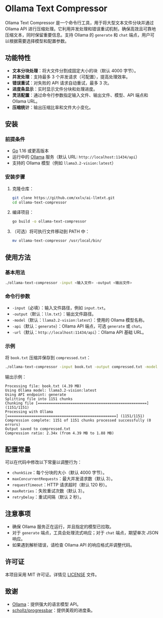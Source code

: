 # Ollama Text Compressor

Ollama Text Compressor 是一个命令行工具，用于将大型文本文件分块并通过 Ollama API 进行压缩处理。它利用并发处理和错误重试机制，确保高效且可靠地压缩文本，同时保留重要信息。支持 Ollama 的 `generate` 和 `chat` 端点，用户可以根据需要选择模型和配置参数。

## 功能特性

- **文本分块处理**：将大文件分割成固定大小的块（默认 4000 字节）。
- **并发处理**：支持最多 3 个并发请求（可配置），提高处理效率。
- **错误重试**：对失败的 API 请求自动重试，最多 3 次。
- **进度条显示**：实时显示文件分块和处理进度。
- **灵活配置**：通过命令行参数指定输入文件、输出文件、模型、API 端点和 Ollama URL。
- **压缩统计**：输出压缩比率和文件大小变化。

## 安装

### 前提条件

- [Go](https://golang.org/dl/) 1.16 或更高版本
- 运行中的 [Ollama](https://ollama.ai/) 服务（默认 URL: `http://localhost:11434/api`）
- 支持的 Ollama 模型（例如 `llama3.2-vision:latest`）

### 安装步骤

1. 克隆仓库：
   ```bash
   git clone https://github.com/xxlv/ai-llmtxt.git
   cd ollama-text-compressor
   ```

2. 编译项目：
   ```bash
   go build -o ollama-text-compressor
   ```
3. （可选）将可执行文件移动到 PATH 中：
   ```bash
   mv ollama-text-compressor /usr/local/bin/
   ```

## 使用方法

### 基本用法

```bash
./ollama-text-compressor -input <输入文件> -output <输出文件>
```

### 命令行参数

- `-input`（必填）：输入文件路径，例如 `input.txt`。
- `-output`（默认：`llm.txt`）：输出文件路径。
- `-model`（默认：`llama3.2-vision:latest`）：使用的 Ollama 模型名称。
- `-api`（默认：`generate`）：Ollama API 端点，可选 `generate` 或 `chat`。
- `-url`（默认：`http://localhost:11434/api`）：Ollama API 基础 URL。

### 示例

将 `book.txt` 压缩并保存到 `compressed.txt`：

```bash
./ollama-text-compressor -input book.txt -output compressed.txt -model llama3.2-vision:latest -api generate
```

输出示例：

```
Processing file: book.txt (4.39 MB)
Using Ollama model: llama3.2-vision:latest
Using API endpoint: generate
Splitting file into 1151 chunks
Chunking file [==================================================] (1151/1151)
Processing with Ollama [==================================================] (1151/1151)
Compression complete: 1151 of 1151 chunks processed successfully (0 errors)
Output saved to compressed.txt
Compression ratio: 2.34x (from 4.39 MB to 1.88 MB)
```

## 配置常量

可以在代码中修改以下常量以调整行为：

- `chunkSize`：每个分块的大小（默认 4000 字节）。
- `maxConcurrentRequests`：最大并发请求数（默认 3）。
- `requestTimeout`：HTTP 请求超时（默认 120 秒）。
- `maxRetries`：失败重试次数（默认 3）。
- `retryDelay`：重试间隔（默认 2 秒）。

## 注意事项

- 确保 Ollama 服务正在运行，并且指定的模型已拉取。
- 对于 `generate` 端点，工具会处理流式响应；对于 `chat` 端点，期望单次 JSON 响应。
- 如果遇到解析错误，请检查 Ollama API 的响应格式并调整代码。

## 许可证

本项目采用 MIT 许可证。详情见 [LICENSE](LICENSE) 文件。

## 致谢

- [Ollama](https://ollama.ai/)：提供强大的语言模型 API。
- [schollz/progressbar](https://github.com/schollz/progressbar)：提供美观的进度条。

